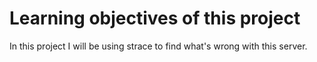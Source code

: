 # Learning objectives of this project

In this project I will be using strace to find what's wrong with this server.
